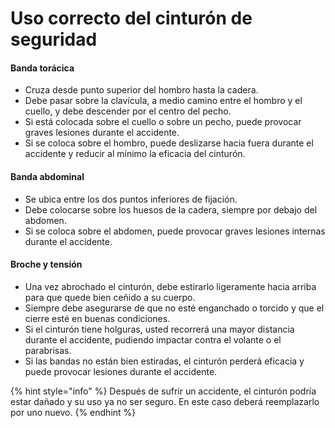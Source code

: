 # Uso correcto del cinturón de seguridad

#### Banda torácica

* Cruza desde punto superior del hombro hasta la cadera.
* Debe pasar sobre la clavícula, a medio camino entre el hombro y el cuello, y debe descender por el centro del pecho.
* Si está colocada sobre el cuello o sobre un pecho, puede provocar graves lesiones durante el accidente.
* Si se coloca sobre el hombro, puede deslizarse hacia fuera durante el accidente y reducir al mínimo la eficacia del cinturón.

#### Banda abdominal

* Se ubica entre los dos puntos inferiores de fijación.
* Debe colocarse sobre los huesos de la cadera, siempre por debajo del abdomen.
* Si se coloca sobre el abdomen, puede provocar graves lesiones internas durante el accidente.

#### Broche y tensión

* Una vez abrochado el cinturón, debe estirarlo ligeramente hacia arriba para que quede bien ceñido a su cuerpo.
* Siempre debe asegurarse de que no esté enganchado o torcido y que el cierre esté en buenas condiciones.
* Si el cinturón tiene holguras, usted recorrerá una mayor distancia durante el accidente, pudiendo impactar contra el volante o el parabrisas.
* Si las bandas no están bien estiradas, el cinturón perderá eficacia y puede provocar lesiones durante el accidente.

{% hint style="info" %}
Después de sufrir un accidente, el cinturón podría estar dañado y su uso ya no ser seguro. En este caso deberá reemplazarlo por uno nuevo.
{% endhint %}

